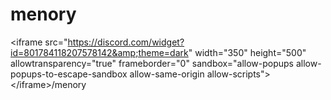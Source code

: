 # menory
&lt;iframe src="https://discord.com/widget?id=801784118207578142&amp;theme=dark" width="350" height="500" allowtransparency="true" frameborder="0" sandbox="allow-popups allow-popups-to-escape-sandbox allow-same-origin allow-scripts">&lt;/iframe>/menory
